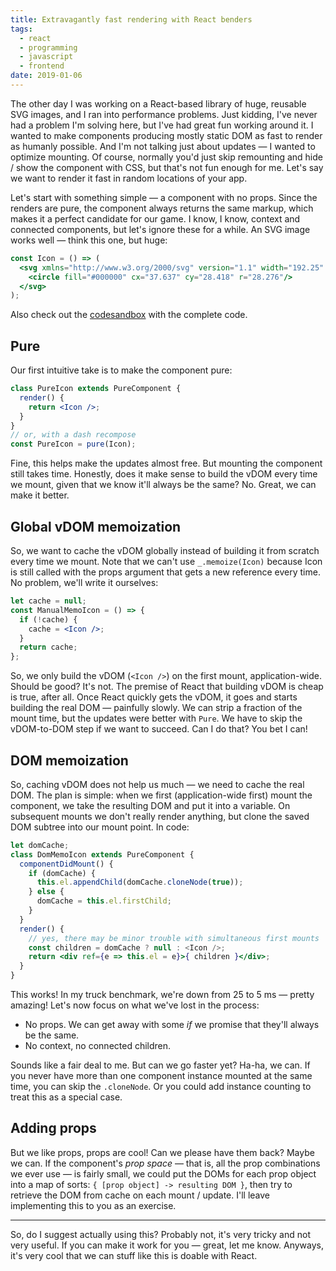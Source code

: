```yaml
---
title: Extravagantly fast rendering with React benders
tags:
  - react
  - programming
  - javascript
  - frontend
date: 2019-01-06
---
```



The other day I was working on a React-based library of huge, reusable SVG images, and I ran into performance problems. Just kidding, I've never had a problem I'm solving here, but I've had great fun working around it. I wanted to make components producing mostly static DOM as fast to render as humanly possible. And I'm not talking just about updates — I wanted to optimize mounting. Of course, normally you'd just skip remounting and hide / show the component with CSS, but that's not fun enough for me. Let's say we want to render it fast in random locations of your app.

Let's start with something simple — a component with no props. Since the renders are pure, the component always returns the same markup, which makes it a perfect candidate for our game. I know, I know, context and connected components, but let's ignore these for a while. An SVG image works well — think this one, but huge:

```jsx
const Icon = () => (
  <svg xmlns="http://www.w3.org/2000/svg" version="1.1" width="192.25" height="66.056" viewBox="4.5 -5.222 192.25 66.056">
    <circle fill="#000000" cx="37.637" cy="28.418" r="28.276"/>
  </svg>
);
```

Also check out the [codesandbox](https://codesandbox.io/s/j9xp6pqo5) with the complete code.

## Pure

Our first intuitive take is to make the component pure:

```jsx
class PureIcon extends PureComponent {
  render() {
    return <Icon />;
  }
}
// or, with a dash recompose
const PureIcon = pure(Icon);
```

Fine, this helps make the updates almost free. But mounting the component still takes time. Honestly, does it make sense to build the vDOM every time we mount, given that we know it'll always be the same? No. Great, we can make it better.

## Global vDOM memoization

So, we want to cache the vDOM globally instead of building it from scratch every time we mount. Note that we can't use `_.memoize(Icon)` because Icon is still called with the props argument that gets a new reference every time. No problem, we'll write it ourselves:

```jsx
let cache = null;
const ManualMemoIcon = () => {
  if (!cache) {
    cache = <Icon />;
  }
  return cache;
};
```

So, we only build the vDOM (`<Icon />`) on the first mount, application-wide. Should be good? It's not. The premise of React that building vDOM is cheap is true, after all. Once React quickly gets the vDOM, it goes and starts building the real DOM — painfully slowly. We can strip a fraction of the mount time, but the updates were better with `Pure`. We have to skip the vDOM-to-DOM step if we want to succeed. Can I do that? You bet I can!

## DOM memoization

So, caching vDOM does not help us much — we need to cache the real DOM. The plan is simple: when we first (application-wide first) mount the component, we take the resulting DOM and put it into a variable. On subsequent mounts we don't really render anything, but clone the saved DOM subtree into our mount point. In code:

```jsx
let domCache;
class DomMemoIcon extends PureComponent {
  componentDidMount() {
    if (domCache) {
      this.el.appendChild(domCache.cloneNode(true));
    } else {
      domCache = this.el.firstChild;
    }
  }
  render() {
    // yes, there may be minor trouble with simultaneous first mounts
    const children = domCache ? null : <Icon />;
    return <div ref={e => this.el = e}>{ children }</div>;
  }
}
```

This works! In my truck benchmark, we're down from 25 to 5 ms — pretty amazing! Let's now focus on what we've lost in the process:

- No props. We can get away with some *if* we promise that they'll always be the same.
- No context, no connected children.

Sounds like a fair deal to me. But can we go faster yet? Ha-ha, we can. If you never have more than one component instance mounted at the same time, you can skip the `.cloneNode`. Or you could add instance counting to treat this as a special case.

## Adding props

But we like props, props are cool! Can we please have them back? Maybe we can. If the component's *prop space* — that is, all the prop combinations we ever use — is fairly small, we could put the DOMs for each prop object into a map of sorts: `{ [prop object] -> resulting DOM }`, then try to retrieve the DOM from cache on each mount / update. I'll leave implementing this to you as an exercise.

---

So, do I suggest actually using this? Probably not, it's very tricky and not very useful. If you can make it work for you — great, let me know. Anyways, it's very cool that we can stuff like this is doable with React.
